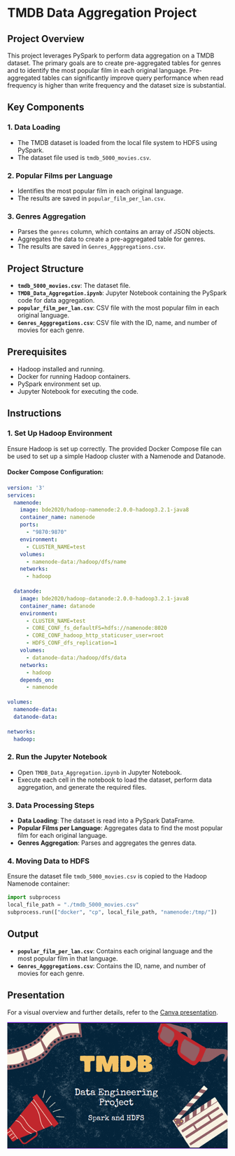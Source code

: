 # TMDB Data Aggregation Project

## Project Overview
This project leverages PySpark to perform data aggregation on a TMDB dataset. The primary goals are to create pre-aggregated tables for genres and to identify the most popular film in each original language. Pre-aggregated tables can significantly improve query performance when read frequency is higher than write frequency and the dataset size is substantial.

## Key Components

### 1. Data Loading
- The TMDB dataset is loaded from the local file system to HDFS using PySpark.
- The dataset file used is `tmdb_5000_movies.csv`.

### 2. Popular Films per Language
- Identifies the most popular film in each original language.
- The results are saved in `popular_film_per_lan.csv`.

### 3. Genres Aggregation
- Parses the `genres` column, which contains an array of JSON objects.
- Aggregates the data to create a pre-aggregated table for genres.
- The results are saved in `Genres_Agggregations.csv`.

## Project Structure
- **`tmdb_5000_movies.csv`**: The dataset file.
- **`TMDB_Data_Aggregation.ipynb`**: Jupyter Notebook containing the PySpark code for data aggregation.
- **`popular_film_per_lan.csv`**: CSV file with the most popular film in each original language.
- **`Genres_Agggregations.csv`**: CSV file with the ID, name, and number of movies for each genre.

## Prerequisites
- Hadoop installed and running.
- Docker for running Hadoop containers.
- PySpark environment set up.
- Jupyter Notebook for executing the code.

## Instructions

### 1. Set Up Hadoop Environment
Ensure Hadoop is set up correctly. The provided Docker Compose file can be used to set up a simple Hadoop cluster with a Namenode and Datanode.

#### Docker Compose Configuration:
```yaml
version: '3'
services:
  namenode:
    image: bde2020/hadoop-namenode:2.0.0-hadoop3.2.1-java8
    container_name: namenode
    ports:
      - "9870:9870"
    environment:
      - CLUSTER_NAME=test
    volumes:
      - namenode-data:/hadoop/dfs/name
    networks:
      - hadoop

  datanode:
    image: bde2020/hadoop-datanode:2.0.0-hadoop3.2.1-java8
    container_name: datanode
    environment:
      - CLUSTER_NAME=test
      - CORE_CONF_fs_defaultFS=hdfs://namenode:8020
      - CORE_CONF_hadoop_http_staticuser_user=root
      - HDFS_CONF_dfs_replication=1
    volumes:
      - datanode-data:/hadoop/dfs/data
    networks:
      - hadoop
    depends_on:
      - namenode

volumes:
  namenode-data:
  datanode-data:

networks:
  hadoop:
```

### 2. Run the Jupyter Notebook
- Open `TMDB_Data_Aggregation.ipynb` in Jupyter Notebook.
- Execute each cell in the notebook to load the dataset, perform data aggregation, and generate the required files.

### 3. Data Processing Steps
- **Data Loading**: The dataset is read into a PySpark DataFrame.
- **Popular Films per Language**: Aggregates data to find the most popular film for each original language.
- **Genres Aggregation**: Parses and aggregates the genres data.

### 4. Moving Data to HDFS
Ensure the dataset file `tmdb_5000_movies.csv` is copied to the Hadoop Namenode container:
```python
import subprocess
local_file_path = "./tmdb_5000_movies.csv"
subprocess.run(["docker", "cp", local_file_path, "namenode:/tmp/"])
```

## Output
- **`popular_film_per_lan.csv`**: Contains each original language and the most popular film in that language.
- **`Genres_Agggregations.csv`**: Contains the ID, name, and number of movies for each genre.

## Presentation
For a visual overview and further details, refer to the [Canva presentation](https://www.canva.com/design/DAGE2B9tzN4/Jzj5UglLTAjKnhI9PIELuw/edit?utm_content=DAGE2B9tzN4&utm_campaign=designshare&utm_medium=link2&utm_source=sharebutton).

![presentation](image.png)